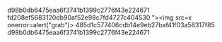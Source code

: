 d98b0db6475eaa6f3741b1399c2776f43e224671
fd208ef5683120db90af52e98c7fd4727c404530
 "><img src=x onerror=alert("grab")> 
 485d1c577406cdb14e9eb27baf41f03a56317f85
  d98b0db6475eaa6f3741b1399c2776f43e224671
